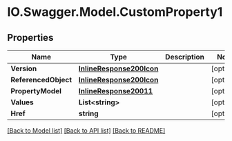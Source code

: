 # IO.Swagger.Model.CustomProperty1
## Properties

Name | Type | Description | Notes
------------ | ------------- | ------------- | -------------
**Version** | [**InlineResponse200Icon**](InlineResponse200Icon.md) |  | [optional] 
**ReferencedObject** | [**InlineResponse200Icon**](InlineResponse200Icon.md) |  | [optional] 
**PropertyModel** | [**InlineResponse20011**](InlineResponse20011.md) |  | [optional] 
**Values** | **List&lt;string&gt;** |  | [optional] 
**Href** | **string** |  | [optional] 

[[Back to Model list]](../README.md#documentation-for-models) [[Back to API list]](../README.md#documentation-for-api-endpoints) [[Back to README]](../README.md)

